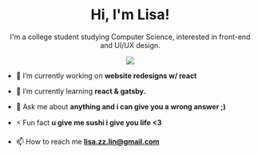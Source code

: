 <h1 align="center">Hi, I'm Lisa!</h1>

<p align="center"> I'm a college student studying Computer Science, interested in front-end and UI/UX design. </p>

<div id="header" align="center">
  <img src="https://media2.giphy.com/media/JxFmWGrmynlCg/giphy.gif?cid=ecf05e4797vwhhjkowk2hiqe95jr4cyhzlzhn4yg7nb4l2tv&rid=giphy.gif&ct=g"/>
</div>


- 🔭 I’m currently working on **website redesigns w/ react**

- 🌱 I’m currently learning **react & gatsby.**

- 💬 Ask me about **anything and i can give you a wrong answer ;)**

- ⚡ Fun fact **u give me sushi i give you life <3**

- 📫 How to reach me **lisa.zz.lin@gmail.com**

